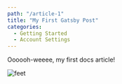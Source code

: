 ```yaml
---
path: "/article-1"
title: "My First Gatsby Post"
categories: 
  - Getting Started
  - Account Settings
---
```


Oooooh-weeee, my first docs article!

![feet](https://images.unsplash.com/photo-1505784045224-1247b2b29cf3?dpr=1&auto=compress,format&fit=crop&w=1350&h=&q=80&cs=tinysrgb&crop=)